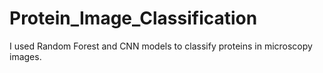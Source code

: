# Protein_Image_Classification
I used Random Forest and CNN models to classify proteins in microscopy images. 
